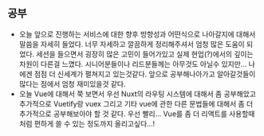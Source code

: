 ## 공부
- 오늘 앞으로 진행하는 서비스에 대한 향후 방향성과 어떤식으로 나아갈지에 대해서 말씀을 자세히 들었다. 너무 자세하고 깔끔하게 정리해주셔서 엄청 많은 도움이 되었다. 세션을 들으면서 굉장히 많은 고민이 들어가있고 실제 현업(?)에서의 깊이는 차원이 다른걸 느꼈다. 시니어분들이나 리드분들께는 아무것도 아닐수 있지만... 나에겐 점점 더 신세계가 펼쳐지고 있는것같다. 앞으로 공부해나아가고 알아갈것들이 많다는 점에서 엄청 재미있을것 같다.
- 오늘 Vue에 대해서 쭉 보면서 우선 Nuxt의 라우팅 시스템에 대해서 좀 공부해았고 추가적으로 Vuetify랑 vuex 그리고 기타 vue에 관한 다른 문법들에 대해서 좀 더 추가적으로 공부해보아야 할 것 같다. 우선 빨리... Vue를 좀 더 리액트를 사용할때 처럼 편하게 쓸 수 있는 정도까지 올리고싶다...!

